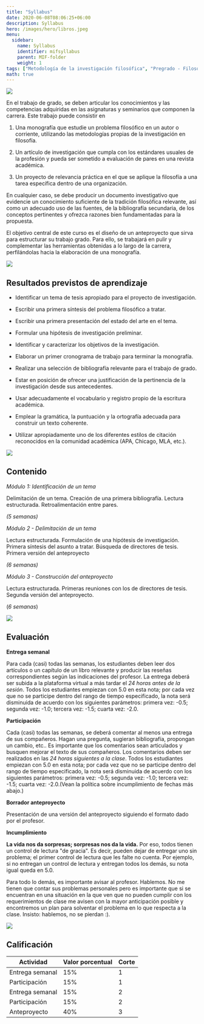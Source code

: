 ```yaml
---
title: "Syllabus"
date: 2020-06-08T08:06:25+06:00
description: Syllabus
hero: /images/hero/libros.jpeg
menu:
  sidebar:
    name: Syllabus
    identifier: mifsyllabus
    parent: MIF-folder
    weight: 1
tags: ["Metodología de la investigación filosófica", "Pregrado - Filosofía"]
math: true
---
```

![](/images/site/borde.jpg)

En el trabajo de grado, se deben articular los conocimientos  y las competencias adquiridas en las asignaturas y seminarios que componen la carrera. Este trabajo puede consistir en 

1. Una monografía que estudie un problema filosófico en un autor o corriente, utilizando las metodologías propias de la investigación en filosofía. 

1. Un artículo de investigación que cumpla con los estándares usuales de la profesión y pueda ser sometido a evaluación de pares en una revista académica. 

1. Un proyecto de relevancia práctica en el que se aplique la filosofía a una tarea específica dentro de una organización. 

En cualquier caso, se debe producir un documento investigativo que evidencie un conocimiento suficiente de la tradición filosófica relevante, así como un adecuado uso de las fuentes, de la bibliografía secundaria, de los conceptos pertinentes y ofrezca razones bien fundamentadas para la propuesta.

El objetivo central de este curso es el diseño de un anteproyecto que sirva para estructurar su trabajo grado. Para ello, se trabajará en pulir y complementar las herramientas obtenidas a lo largo de la carrera, perfilándolas hacia la elaboración de una monografía. 


![](/images/site/borde.jpg)

## Resultados previstos de aprendizaje


-  Identificar un tema de tesis apropiado para el proyecto de investigación.

-  Escribir una primera síntesis del problema filosófico a tratar.

-  Escribir una primera presentación del estado del arte en el tema.

-  Formular una hipótesis de investigación preliminar.

-  Identificar y caracterizar los objetivos de la investigación.

-  Elaborar un primer cronograma de trabajo para terminar la  monografía.

- Realizar una selección de bibliografía relevante para el trabajo de grado.

-  Estar en posición de ofrecer una justificación de la pertinencia de la investigación desde sus antecedentes.

- Usar adecuadamente el vocabulario y registro propio de la escritura académica.

- Emplear la gramática, la puntuación y la ortografía adecuada para construir un texto coherente.

- Utilizar apropiadamente uno de los diferentes estilos de citación reconocidos en la comunidad académica (APA, Chicago, MLA, etc.).

![](/images/site/borde.jpg)

## Contenido

*Módulo 1: Identificación de un tema*

Delimitación de un tema. Creación de una primera bibliografía. Lectura estructurada. Retroalimentación entre pares.

*(5 semanas)*

*Módulo 2 - Delimitación de un tema*

Lectura estructurada. Formulación de una hipótesis de investigación.
Primera síntesis del asunto a tratar. Búsqueda de directores de tesis. Primera versión del anteproyecto

*(6 semanas)*

*Módulo 3 - Construcción del anteproyecto*

Lectura estructurada. Primeras reuniones con los de directores de tesis. Segunda versión del anteproyecto.

(*6 semanas*)

![](/images/site/borde.jpg)

## Evaluación

**Entrega semanal**

Para cada (casi) todas las semanas, los estudiantes deben leer dos artículos o un capítulo
de un libro relevante y producir las reseñas correspondientes según las
indicaciones del profesor. La entrega deberá ser subida a la plataforma
virtual a más tardar el *24 horas antes de la sesión*. Todos los
estudiantes empiezan con 5.0 en esta nota; por cada vez que no se
participe dentro del rango de tiempo especificado, la nota será
disminuida de acuerdo con los siguientes parámetros: primera vez: -0.5;
segunda vez: -1.0; tercera vez: -1.5; cuarta vez: -2.0.

**Participación**  

Cada (casi) todas las semanas, se deberá comentar al menos una entrega de sus compañeros.
Hagan una pregunta, sugieran bibliografía, propongan un cambio, etc.. Es
importante que los comentarios sean articulados y busquen mejorar el
texto de sus compañeros. Los comentarios deben ser realizados en las *24
horas siguientes a la clase*. Todos los estudiantes empiezan con 5.0 en
esta nota; por cada vez que no se participe dentro del rango de tiempo
especificado, la nota será disminuida de acuerdo con los siguientes
parámetros: primera vez: -0.5; segunda vez: -1.0; tercera vez: -1.5;
cuarta vez: -2.0.(Vean la política sobre incumplimiento de fechas más abajo.)

**Borrador anteproyecto**

Presentación de una versión del anteproyecto siguiendo el formato dado por el
profesor.

**Incumplimiento**

**La vida nos da sorpresas; sorpresas nos da la vida.**  Por eso, todos tienen un control de lectura "de gracia". Es decir, pueden dejar de entregar uno sin problema; el primer control de lectura que les falte no cuenta. Por ejemplo, si no entregan un control de lectura y entregan todos los demás, su nota igual queda en 5.0.

Para todo lo demás, es importante avisar al profesor. Hablemos. No me tienen que contar sus problemas personales pero es importante que si se encuentran en una situación en la que ven que no pueden cumplir con los requerimientos de clase me avisen con la mayor anticipación posible y encontremos un plan para solventar el problema en lo que respecta a la clase. Insisto: hablemos, no se pierdan :).


![](/images/site/borde.jpg)

## Calificación

| **Actividad**       | **Valor porcentual** | **Corte** |
|-----------------|------------------|-------|
| Entrega semanal | 15%              | 1     |
| Participación   | 15%              | 1     |
| Entrega semanal | 15%              | 2     |
| Participación   | 15%              | 2     |
| Anteproyecto    | 40%              | 3     |